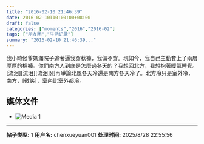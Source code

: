 ```yaml
---
title: "2016-02-10 21:46:39"
date: 2016-02-10T10:00:00+08:00
draft: false
categories: ["moments","2016","2016-02"]
tags: ["朋友圈","生活记录"]
summary: "2016-02-10 21:46:39..."
---
```


我小時候爹媽滿院子追著逼我穿秋褲，我偏不穿。現如今，我自己主動套上了兩層厚厚的棉褲。你們南方人到底是怎麼過冬天的？我想回北方，我想抱著暖氣睡覺。[流泪][流泪][流泪]別再爭論北風冬天冷還是南方冬天冷了。北方冷只是室外冷，南方，[微笑]，室內比室外都冷。

## 媒体文件

- ![Media 1](/Moments/photos/2016-02-10/201602102146390.jpg)

---

**帖子类型:** 1
**用户名:** chenxueyuan001
**处理时间:** 2025/8/28 22:55:56